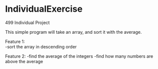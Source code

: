 # IndividualExercise
499 Individual Project

This simple program will take an array, and sort it with the average.

Feature 1:  
-sort the array in descending order

Feature 2:
-find the average of the integers
-find how many numbers are above the average


